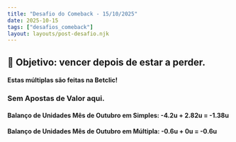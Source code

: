 ```yaml
---
title: "Desafio do Comeback - 15/10/2025"
date: 2025-10-15
tags: ["desafios_comeback"]
layout: layouts/post-desafio.njk
---
```


## 🎯 Objetivo: vencer depois de estar a perder.

#### Estas múltiplas são feitas na Betclic!

### Sem Apostas de Valor aqui.

#### Balanço de Unidades Mês de Outubro em Simples: -4.2u + 2.82u = -1.38u
#### Balanço de Unidades Mês de Outubro em Múltipla: -0.6u + 0u = -0.6u